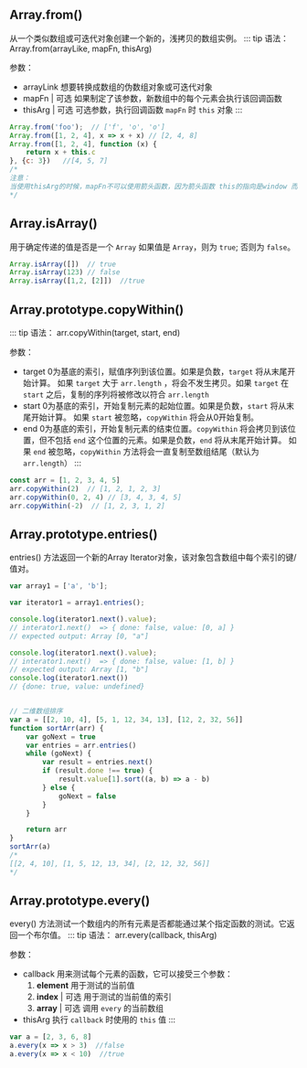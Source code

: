 ## Array.from()
从一个类似数组或可迭代对象创建一个新的，浅拷贝的数组实例。
::: tip 
语法：Array.from(arrayLike, mapFn, thisArg)

参数：
- arrayLink 想要转换成数组的伪数组对象或可迭代对象
- mapFn | 可选 如果制定了该参数，新数组中的每个元素会执行该回调函数
- thisArg | 可选 可选参数，执行回调函数 `mapFn` 时 `this` 对象
:::

``` js
Array.from('foo');  // ['f', 'o', 'o']
Array.from([1, 2, 4], x => x + x) // [2, 4, 8]
Array.from([1, 2, 4], function (x) {
    return x + this.c
}, {c: 3})   //[4, 5, 7]
/* 
注意：
当使用thisArg的时候，mapFn不可以使用箭头函数，因为箭头函数 this的指向是window 而不是自身的this对象
*/
```

## Array.isArray()
用于确定传递的值是否是一个 `Array` 如果值是 `Array`，则为 `true`; 否则为 `false`。

```js
Array.isArray([])  // true
Array.isArray(123) // false
Array.isArray([1,2, [2]])  //true
```

## Array.prototype.copyWithin()
::: tip
语法：
arr.copyWithin(target, start, end)

参数：
- target 0为基底的索引，赋值序列到该位置。如果是负数，`target` 将从末尾开始计算。
  如果 `target` 大于 `arr.length` ，将会不发生拷贝。如果 `target` 在 `start` 之后，复制的序列将被修改以符合 `arr.length`
- start 0为基底的索引，开始复制元素的起始位置。如果是负数，`start` 将从末尾开始计算。
  如果 `start` 被忽略，`copyWithin` 将会从0开始复制。
- end 0为基底的索引，开始复制元素的结束位置。`copyWithin` 将会拷贝到该位置，但不包括 `end` 这个位置的元素。如果是负数，`end` 将从末尾开始计算。
  如果 `end` 被忽略，`copyWithin` 方法将会一直复制至数组结尾（默认为 `arr.length`）
:::

```js
const arr = [1, 2, 3, 4, 5]
arr.copyWithin(2)  // [1, 2, 1, 2, 3]
arr.copyWithin(0, 2, 4) // [3, 4, 3, 4, 5]
arr.copyWithin(-2)  // [1, 2, 3, 1, 2]
```

## Array.prototype.entries()
entries() 方法返回一个新的Array Iterator对象，该对象包含数组中每个索引的键/值对。

```js
var array1 = ['a', 'b'];

var iterator1 = array1.entries();

console.log(iterator1.next().value);
// interator1.next()  => { done: false, value: [0, a] }
// expected output: Array [0, "a"]

console.log(iterator1.next().value);
// interator1.next()  => { done: false, value: [1, b] }
// expected output: Array [1, "b"]
console.log(iterator1.next())
// {done: true, value: undefined}


// 二维数组排序
var a = [[2, 10, 4], [5, 1, 12, 34, 13], [12, 2, 32, 56]]
function sortArr(arr) {
    var goNext = true
    var entries = arr.entries()
    while (goNext) {
        var result = entries.next()
        if (result.done !== true) {
            result.value[1].sort((a, b) => a - b)
        } else {
            goNext = false
        }
    }

    return arr
}
sortArr(a)
/* 
[[2, 4, 10], [1, 5, 12, 13, 34], [2, 12, 32, 56]]
*/
```

## Array.prototype.every()
every() 方法测试一个数组内的所有元素是否都能通过某个指定函数的测试。它返回一个布尔值。
::: tip
语法：
arr.every(callback, thisArg)

参数：
- callback 用来测试每个元素的函数，它可以接受三个参数：
  1. **element** 用于测试的当前值
  2. **index** | 可选 用于测试的当前值的索引
  3. **array** | 可选 调用 `every` 的当前数组
- thisArg 执行 `callback` 时使用的 `this` 值
:::

```js
var a = [2, 3, 6, 8]
a.every(x => x > 3)  //false
a.every(x => x < 10)  //true
```